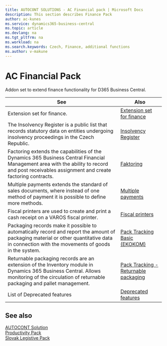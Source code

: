 ```yaml
---
title: AUTOCONT SOLUTIONS - AC Financial pack | Microsoft Docs
description: This section describes Finance Pack
author: ac-kunes
ms.service: dynamics365-business-central
ms.topic: article
ms.devlang: na
ms.tgt_pltfrm: na
ms.workload: na
ms.search.keywords: Czech, Finance, additional functions
ms.author: v-makune
---
```


# AC Financial Pack

Addon set to extend finance functionality for D365 Business Central.

|See| Also|  
|-|-|
|Extension set for finance.|[Extension set for finance](ac-controling-basic.md)|
|The Insolvency Register is a public list that records statutory data on entities undergoing insolvency proceedings in the Czech Republic.|[Insolvency Register](ac-insolvence-register.md)|
|Factoring extends the capabilities of the Dynamics 365 Business Central Financial Management area with the ability to record and post receivables assignment and create factoring contracts.|[Faktoring](ac-factoring.md)|
|Multiple payments extends the standard of sales documents, where instead of one method of payment it is possible to define more methods.|[Multiple payments](ac-multiple-payments.md)|
|Fiscal printers are used to create and print a cash receipt on a VAROS fiscal printer.|[Fiscal printers](ac-fiscal-printers.md)|
|Packaging records make it possible to automatically record and report the amount of packaging material or other quantitative data in connection with the movements of goods in the system.|[Pack Tracking Basic (EKOKOM)](ac-pack-tracking-basic.md)|
| Returnable packaging records are an extension of the Inventory module in Dynamics 365 Business Central. Allows monitoring of the circulation of returnable packaging and pallet management.|[Pack Tracking - Returnable packaging](ac-pack-tracking-return-packing.md)|
|List of Deprecated features|[Deprecated features](ac-fp-deprecated-features.md)

## See also
[AUTOCONT Solution](../index.md)  
[Productivity Pack](../AC-ProductivityPack/ac-productivity-pack.md)    
[Slovak Legistive Pack](../AC-SK/ac-sk-legislative-pack.md)

